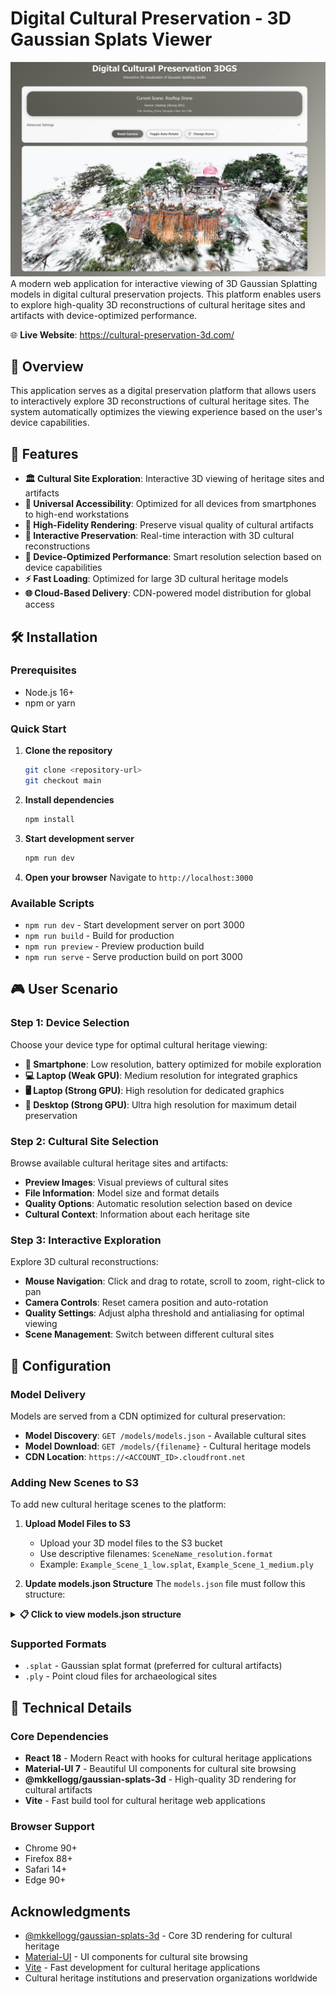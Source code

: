 # Digital Cultural Preservation - 3D Gaussian Splats Viewer

![Digital Cultural Preservation 3DGS Interface](./docs/demo.jpeg)
A modern web application for interactive viewing of 3D Gaussian Splatting models in digital cultural preservation projects. This platform enables users to explore high-quality 3D reconstructions of cultural heritage sites and artifacts with device-optimized performance.

🌐 **Live Website**: https://cultural-preservation-3d.com/

## 🎯 Overview

This application serves as a digital preservation platform that allows users to interactively explore 3D reconstructions of cultural heritage sites. The system automatically optimizes the viewing experience based on the user's device capabilities.

## 🚀 Features

- **🏛️ Cultural Site Exploration**: Interactive 3D viewing of heritage sites and artifacts
- **📱 Universal Accessibility**: Optimized for all devices from smartphones to high-end workstations
- **🎨 High-Fidelity Rendering**: Preserve visual quality of cultural artifacts
- **🔄 Interactive Preservation**: Real-time interaction with 3D cultural reconstructions
- **🎯 Device-Optimized Performance**: Smart resolution selection based on device capabilities
- **⚡ Fast Loading**: Optimized for large 3D cultural heritage models
- **🌐 Cloud-Based Delivery**: CDN-powered model distribution for global access

## 🛠️ Installation

### Prerequisites

- Node.js 16+
- npm or yarn

### Quick Start

1. **Clone the repository**

   ```bash
   git clone <repository-url>
   git checkout main
   ```

2. **Install dependencies**

   ```bash
   npm install
   ```

3. **Start development server**

   ```bash
   npm run dev
   ```

4. **Open your browser**
   Navigate to `http://localhost:3000`

### Available Scripts

- `npm run dev` - Start development server on port 3000
- `npm run build` - Build for production
- `npm run preview` - Preview production build
- `npm run serve` - Serve production build on port 3000

## 🎮 User Scenario

### Step 1: Device Selection

Choose your device type for optimal cultural heritage viewing:

- **📱 Smartphone**: Low resolution, battery optimized for mobile exploration
- **💻 Laptop (Weak GPU)**: Medium resolution for integrated graphics
- **🖥️ Laptop (Strong GPU)**: High resolution for dedicated graphics
- **🚀 Desktop (Strong GPU)**: Ultra high resolution for maximum detail preservation

### Step 2: Cultural Site Selection

Browse available cultural heritage sites and artifacts:

- **Preview Images**: Visual previews of cultural sites
- **File Information**: Model size and format details
- **Quality Options**: Automatic resolution selection based on device
- **Cultural Context**: Information about each heritage site

### Step 3: Interactive Exploration

Explore 3D cultural reconstructions:

- **Mouse Navigation**: Click and drag to rotate, scroll to zoom, right-click to pan
- **Camera Controls**: Reset camera position and auto-rotation
- **Quality Settings**: Adjust alpha threshold and antialiasing for optimal viewing
- **Scene Management**: Switch between different cultural sites

## 🔧 Configuration

### Model Delivery

Models are served from a CDN optimized for cultural preservation:

- **Model Discovery**: `GET /models/models.json` - Available cultural sites
- **Model Download**: `GET /models/{filename}` - Cultural heritage models
- **CDN Location**: `https://<ACCOUNT_ID>.cloudfront.net`

### Adding New Scenes to S3

To add new cultural heritage scenes to the platform:

1. **Upload Model Files to S3**

   - Upload your 3D model files to the S3 bucket
   - Use descriptive filenames: `SceneName_resolution.format`
   - Example: `Example_Scene_1_low.splat`, `Example_Scene_1_medium.ply`

2. **Update models.json Structure**
   The `models.json` file must follow this structure:

<details>
<summary><strong>📋 Click to view models.json structure</strong></summary>

```json
{
  "total_count": 2,
  "scenes": [
    {
      "scene_name": "Example_Scene_1",
      "file_types": [
        {
          "type": ".splat",
          "resolutions": [
            {
              "resolution": "low",
              "filename": "Example_Scene_1_low.splat",
              "size": 16805728,
              "size_mb": 16.03
            },
            {
              "resolution": "medium",
              "filename": "Example_Scene_1_medium.splat",
              "size": 33611456,
              "size_mb": 32.06
            },
            {
              "resolution": "high",
              "filename": "Example_Scene_1_high.splat",
              "size": 67222912,
              "size_mb": 64.11
            },
            {
              "resolution": "full",
              "filename": "Example_Scene_1_full.splat",
              "size": 134445824,
              "size_mb": 128.22
            }
          ],
          "count": 4
        },
        {
          "type": ".ply",
          "resolutions": [
            {
              "resolution": "low",
              "filename": "Example_Scene_1_low.ply",
              "size": 130245923,
              "size_mb": 124.21
            },
            {
              "resolution": "medium",
              "filename": "Example_Scene_1_medium.ply",
              "size": 260490316,
              "size_mb": 248.42
            },
            {
              "resolution": "high",
              "filename": "Example_Scene_1_high.ply",
              "size": 390734708,
              "size_mb": 372.63
            }
          ],
          "count": 3
        }
      ],
      "count": 7
    },
    {
      "scene_name": "Example_Scene_2",
      "file_types": [
        {
          "type": ".splat",
          "resolutions": [
            {
              "resolution": "low",
              "filename": "Example_Scene_2_low.splat",
              "size": 8402864,
              "size_mb": 8.01
            },
            {
              "resolution": "full",
              "filename": "Example_Scene_2_full.splat",
              "size": 33611456,
              "size_mb": 32.06
            }
          ],
          "count": 2
        }
      ],
      "count": 2
    }
  ],
  "success": true
}
```

**Required Fields:**

- `scene_name`: Unique identifier for the cultural site
- `file_types`: Array of supported formats (`.splat`, `.ply`, etc.)
- `resolutions`: Available quality levels (`low`, `medium`, `high`, `full`)
- `filename`: Exact filename in S3 bucket
- `size`: File size in bytes
- `size_mb`: File size in megabytes
- `count`: Number of files in each category

**Resolution Guidelines:**

- `low`: ~100-200MB, optimized for mobile devices
- `medium`: ~200-400MB, balanced quality and performance
- `high`: ~400-800MB, high quality for strong GPUs
- `full`: ~800MB+, maximum quality for desktop systems

</details>

### Supported Formats

- `.splat` - Gaussian splat format (preferred for cultural artifacts)
- `.ply` - Point cloud files for archaeological sites

## 🔧 Technical Details

### Core Dependencies

- **React 18** - Modern React with hooks for cultural heritage applications
- **Material-UI 7** - Beautiful UI components for cultural site browsing
- **@mkkellogg/gaussian-splats-3d** - High-quality 3D rendering for cultural artifacts
- **Vite** - Fast build tool for cultural heritage web applications

### Browser Support

- Chrome 90+
- Firefox 88+
- Safari 14+
- Edge 90+

## Acknowledgments

- [@mkkellogg/gaussian-splats-3d](https://github.com/mkkellogg/GaussianSplats3D) - Core 3D rendering for cultural heritage
- [Material-UI](https://mui.com/) - UI components for cultural site browsing
- [Vite](https://vitejs.dev/) - Fast development for cultural heritage applications
- Cultural heritage institutions and preservation organizations worldwide
